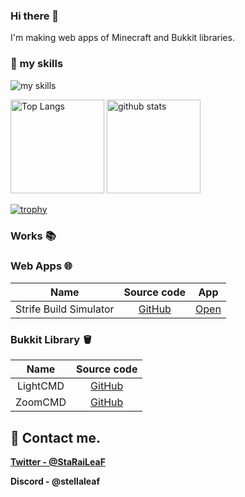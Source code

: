 ### Hi there 👋
I'm making web apps of Minecraft and Bukkit libraries.
### 🌱 my skills
<img alt="my skills" src="https://skillicons.dev/icons?theme=light&perline=8&i=js,java,html,css,git,github,githubactions" />

<p align="left"> 
  <img alt="Top Langs" height="150px" src="https://github-readme-stats.vercel.app/api/top-langs/?username=StellaLeaf&layout=compact&show_icons=true&theme=onedark" />
  <img alt="github stats" height="150px" src="https://github-readme-stats.vercel.app/api?username=StellaLeaf&theme=onedark&show_icons=ture" />
</p>

[![trophy](https://github-profile-trophy.vercel.app/?username=StellaLeaf&theme=onedark&column=8
)](https://github.com/ryo-ma/github-profile-trophy)

### Works 📚
### Web Apps 🌐
| Name | Source code | App |
| :----: | :----: | :----: |
| Strife Build Simulator | [GitHub](https://github.com/StellaLeaf/StrifeBuildSim) | [Open](https://timer.frogapp.net](https://stellaleaf.github.io/StrifeBuildSim/)) |

### Bukkit Library 🪣
| Name | Source code |
| :------: | :------: |
| LightCMD | [GitHub](https://github.com/StellaLeaf/LightCMD) |
| ZoomCMD | [GitHub](https://github.com/StellaLeaf/ZoomCMD) |


## 📨 Contact me.
**[Twitter - @StaRaiLeaF](https://twitter.com/StaRaiLeaF)**

**Discord - @stellaleaf**
<!--
**StellaLeaf/StellaLeaf** is a ✨ _special_ ✨ repository because its `README.md` (this file) appears on your GitHub profile.

Here are some ideas to get you started:

- 🔭 I’m currently working on ...
- 🌱 I’m currently learning ...
- 👯 I’m looking to collaborate on ...
- 🤔 I’m looking for help with ...
- 💬 Ask me about ...
- 📫 How to reach me: ...
- 😄 Pronouns: ...
- ⚡ Fun fact: ...
-->
